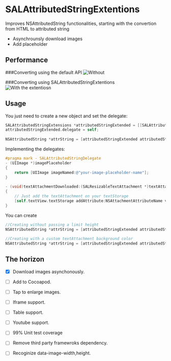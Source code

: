 SALAttributedStringExtentions
================================

Improves NSAttributedString functionalities, starting with the convertion from HTML to attributed string
* Asynchrounsly download images
* Add placeholder

Performance
-----------

###Converting using the default API 
![Without](https://s3.amazonaws.com/opensourceprojects/regularsetup.gif "Regular setup")

###Converting using SALAttributedStringExtentions           
![With the extentiosn](https://s3.amazonaws.com/opensourceprojects/withextentions.gif "Regular setup")

## Usage

You just need to create a new object and set the delegate:

```objective-c
SALAttributedStringExtensions *attributedStringExtended = [[SALAttributedStringExtensions alloc] init];
attributedStringExtended.delegate = self;    
            
NSAttributedString *attrString = [attributedStringExtended attributedStringFromHTML:HTML limitingImageHeight:300];
 ```
Implementing the delegates:

```objective-c
#pragma mark - SALAttributedStringDelegate
- (UIImage *)imagePlaceholder
{
    return [UIImage imageNamed:@"your-image-placeholder-name"];
}
                      
- (void)textAttachmentDownloaded:(SALResizableTextAttachment *)textAttachment inRange:(NSRange)range
{
    // Just add the textAttachment on your textStorage
    [self.textView.textStorage addAttribute:NSAttachmentAttributeName value:textAttachment range:range];
}
```
You can create 
```objective-c
//Creating without passing a limit height
NSAttributedString *attrString = [attributedStringExtended attributedStringFromHTML:HTML];
                                
//Creating with a custom textAttachment background color
NSAttributedString *attrString = [attributedStringExtended attributedStringFromHTML:HTML withTextAttachmentBackgroundColor:[UIColor blackColor]];
```
                                
## The horizon
- [x] Download images asynchonously.
- [ ] Add to Cocoapod.
- [ ] Tap to enlarge images.
- [ ] Iframe support.
- [ ] Table support.
- [ ] Youtube support.
- [ ] 99% Unit test coverage
- [ ] Remove third party framewroks dependency.
- [ ] Recoginize data-image-width,height.
                                
